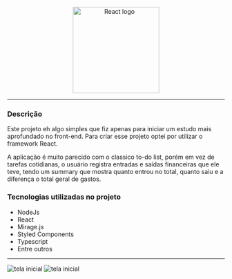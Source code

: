 <p align="center">
  <a href="http://nestjs.com/" target="blank"><img src="https://cdn.freebiesupply.com/logos/large/2x/react-1-logo-svg-vector.svg" width="200" alt="React logo" /></a>
</p>

---

### Descrição

Este projeto eh algo simples que fiz apenas para iniciar um estudo mais aprofundado no front-end. Para criar esse projeto optei por utilizar o framework React.

A aplicação é muito parecido com o classico to-do list, porém em vez de tarefas cotidianas, o usuário registra entradas e saídas financeiras que ele teve, tendo um summary que mostra quanto entrou no total, quanto saiu e a diferença o total geral de gastos.

### Tecnologias utilizadas no projeto

- NodeJs
- React
- Mirage.js
- Styled Components
- Typescript
- Entre outros

---

<img src="../dtmoney/img/Screenshot 2025-01-03 110926.png" alt="tela inicial">

<img src="../dtmoney/img/modal.png" alt="tela inicial">
